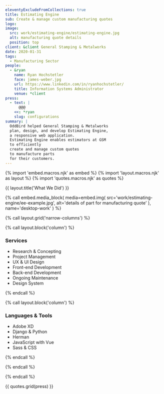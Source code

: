 ```yaml
---
eleventyExcludeFromCollections: true
title: Estimating Engine
sub: Create & manage custom manufacturing quotes
logo:
image:
  src: work/estimating-engine/estimating-engine.jpg
  alt: manufacturing quote details
  position: top
client: &client General Stamping & Metalworks
date: 2020-01-31
tags:
  - Manufacturing Sector
people:
  - &ryan
    name: Ryan Hochstetler
    face: james-weber.jpg
    url: https://www.linkedin.com/in/ryanhochstetler/
    title: Information Systems Administrator
    venue: *client
press:
  - text: |
      @@@
    <<: *ryan
    slug: configurations
summary: |
  OddBird helped General Stamping & Metalworks
  plan, design, and develop Estimating Engine,
  a responsive web application.
  Estimating Engine enables estimators at GSM
  to efficiently
  create and manage custom quotes
  to manufacture parts
  for their customers.
---
```


{% import 'embed.macros.njk' as embed %}
{% import 'layout.macros.njk' as layout %}
{% import 'quotes.macros.njk' as quotes %}

{{ layout.title('What We Did') }}

{% call embed.media_block(
  media=embed.img(
    src='work/estimating-engine/ee-example.jpg',
    alt='details of part for manufacturing quote'
  ),
  name='desktop-work'
) %}

{% call layout.grid('narrow-columns') %}

{% call layout.block('column') %}

### Services

  - Research & Concepting
  - Project Management
  - UX & UI Design
  - Front-end Development
  - Back-end Development
  - Ongoing Maintenance
  - Design System

{% endcall %}

{% call layout.block('column') %}

### Languages & Tools

  - Adobe XD
  - Django & Python
  - Herman
  - JavaScript with Vue
  - Sass & CSS

{% endcall %}

{% endcall %}

{% endcall %}

{{ quotes.grid(press) }}

